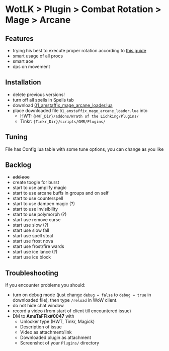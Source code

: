 # WotLK > Plugin > Combat Rotation > Mage > Arcane

## Features
- trying his best to execute proper rotation according to [this guide](https://www.wowhead.com/wotlk/guide/classes/mage/arcane/dps-rotation-cooldowns-abilities-pve)
- smart usage of all procs
- smart aoe
- dps on movement

## Installation
- delete previous versions!
- turn off all spells in Spells tab
- download [01_amstaffix_mage_arcane_loader.lua](https://raw.githubusercontent.com/Dream-Weaver-GMR-Profiles-Plugins/public/master/plugins/wotlk/combat_rotation/mage/arcane/v1/01_amstaffix_mage_arcane_loader.lua)
- place downloaded file `01_amstaffix_mage_arcane_loader.lua` into
  - HWT: `{HWT_Dir}/addons/Wrath of the Lichking/Plugins/`
  - Tinkr: `{Tinkr_Dir}/scripts/GMR/Plugins/`

## Tuning
File has Config lua table with some tune options, you can change as you like

## Backlog
- ~~add aoe~~
- create toogle for burst
- start to use amplify magic
- start to use arcane buffs in groups and on self
- start to use counterspell
- start to use dampen magic (?)
- start to use invisibility
- start to use polymorph (?)
- start use remove curse
- start use slow (?)
- start use slow fall
- start use spell steal
- start use frost nova
- start use frost/fire wards
- start use ice lance (?)
- start use ice block

## Troubleshooting
If you encounter problems you should:
- turn on debug mode (just change `debug = false` to `debug = true` in downloaded file), then type `/reload` in WoW client.
- do not hide chat window
- record a video (from start of client till encountered issue)
- DM to **AmsTaFFix#0047** with
  - Unlocker type (HWT, Tinkr, Magick)
  - Description of issue
  - Video as attachment/link
  - Downloaded plugin as attachment
  - Screenshot of your `Plugins/` directory
